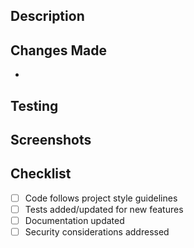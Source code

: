 ## Description
<!-- A brief description of what this PR does -->

## Changes Made
<!-- Key changes in this PR -->
- 

## Testing
<!-- How were these changes tested? -->

## Screenshots
<!-- If applicable, add screenshots -->

## Checklist
- [ ] Code follows project style guidelines
- [ ] Tests added/updated for new features
- [ ] Documentation updated
- [ ] Security considerations addressed